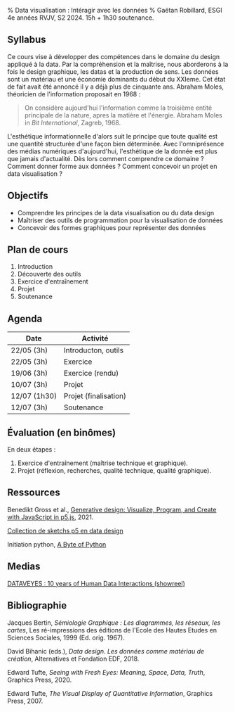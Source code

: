 % Data visualisation : Intéragir avec les données
% Gaëtan Robillard, ESGI 4e années RVJV, S2 2024. 15h + 1h30 soutenance.

## Syllabus

Ce cours vise à développer des compétences dans le domaine du design appliqué à la data. Par la compréhension et la maîtrise, nous aborderons à la fois le design graphique, les datas et la production de sens. Les données sont un matériau et une économie dominants du début du XXIeme. Cet état de fait avait été annoncé il y a déjà plus de cinquante ans. Abraham Moles, théoricien de l'information proposait en 1968 :

> On considère aujourd'hui l'information comme la troisième entité principale de la nature, apres la matière et l'énergie. Abraham Moles in _Bit International_, Zagreb, 1968.

L'esthétique informationnelle d'alors suit le principe que toute qualité est une quantité structurée d'une façon bien déterminée. Avec l'omniprésence des médias numériques d'aujourd'hui, l'esthétique de la donnée est plus que jamais d'actualité. Dès lors comment comprendre ce domaine ? Comment donner forme aux données ? Comment concevoir un projet en data visualisation ?

## Objectifs

- Comprendre les principes de la data visualisation ou du data design
- Maîtriser des outils de programmation pour la visualisation de données
- Concevoir des formes graphiques pour représenter des données

## Plan de cours

1. Introduction
2. Découverte des outils
3. Exercice d'entraînement
4. Projet
5. Soutenance

## Agenda

| Date                | Activité                  |
| -------------       | -----------------         |
| 22/05 (3h)          | Introducton, outils       |
| 22/05 (3h)          | Exercice                  |
| 19/06 (3h)          | Exercice (rendu)          |
| 10/07 (3h)          | Projet                    |
| 12/07 (1h30)        | Projet (finalisation)     |
| 12/07 (3h)          | Soutenance                |

## Évaluation (en binômes)

En deux étapes :

1. Exercice d'entraînement (maîtrise technique et graphique).
2. Projet (réflexion, recherches, qualité technique, qualité graphique).

## Ressources

Benedikt Gross et al., [Generative design: Visualize, Program, and Create with JavaScript in p5.js](http://www.generative-gestaltung.de/2/), 2021.

[Collection de sketchs p5 en data design](https://editor.p5js.org/gaetan/collections/D8GwwWHQI)

Initiation python, [A Byte of Python](https://python.swaroopch.com/)

## Medias

[DATAVEYES : 10 years of Human Data Interactions (showreel)](https://vimeo.com/495546114)

## Bibliographie

Jacques Bertin, *Sémiologie Graphique : Les diagrammes, les réseaux, les cartes*, Les ré-impressions des éditions de l'Ecole des Hautes Etudes en Sciences Sociales, 1999 (Ed. orig. 1967).

David Bihanic (eds.), *Data design. Les données comme matériau de création*, Alternatives et Fondation EDF, 2018.

Edward Tufte, *Seeing with Fresh Eyes: Meaning, Space, Data, Truth*, Graphics Press, 2020.

Edward Tufte, *The Visual Display of Quantitative Information*, Graphics Press, 2007.